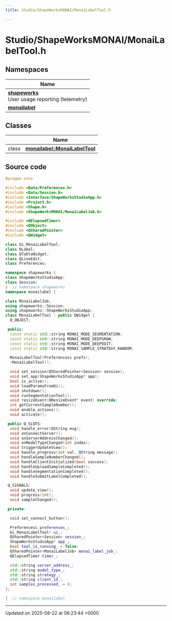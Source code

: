 ```yaml
---
title: Studio/ShapeWorksMONAI/MonaiLabelTool.h

---
```


# Studio/ShapeWorksMONAI/MonaiLabelTool.h



## Namespaces

| Name           |
| -------------- |
| **[shapeworks](../Namespaces/namespaceshapeworks.md)** <br>User usage reporting (telemetry)  |
| **[monailabel](../Namespaces/namespacemonailabel.md)**  |

## Classes

|                | Name           |
| -------------- | -------------- |
| class | **[monailabel::MonaiLabelTool](../Classes/classmonailabel_1_1MonaiLabelTool.md)**  |




## Source code

```cpp
#pragma once

#include <Data/Preferences.h>
#include <Data/Session.h>
#include <Interface/ShapeWorksStudioApp.h>
#include <Project.h>
#include <Shape.h>
#include <ShapeWorksMONAI/MonaiLabelJob.h>

#include <QElapsedTimer>
#include <QObject>
#include <QSharedPointer>
#include <QWidget>

class Ui_MonaiLabelTool;
class QLabel;
class QTableWidget;
class QLineEdit;
class Preferences;

namespace shapeworks {
class ShapeWorksStudioApp;
class Session;
}  // namespace shapeworks
namespace monailabel {

class MonaiLabelJob;
using shapeworks::Session;
using shapeworks::ShapeWorksStudioApp;
class MonaiLabelTool : public QWidget {
  Q_OBJECT;

 public:
  const static std::string MONAI_MODE_SEGMENTATION;
  const static std::string MONAI_MODE_DEEPGROW;
  const static std::string MONAI_MODE_DEEPEDIT;
  const static std::string MONAI_SAMPLE_STRATEGY_RANDOM;

  MonaiLabelTool(Preferences& prefs);
  ~MonaiLabelTool();

  void set_session(QSharedPointer<Session> session);
  void set_app(ShapeWorksStudioApp* app);
  bool is_active();
  void loadParamsFromUi();
  void shutdown();
  void runSegmentationTool();
  void resizeEvent(QResizeEvent* event) override;
  int getCurrentSampleNumber();
  void enable_actions();
  void activate();

 public Q_SLOTS:
  void handle_error(QString msg);
  void onConnectServer();
  void onServerAddressChanged();
  void onModelTypeChanged(int index);
  void triggerUpdateView();
  void handle_progress(int val, QString message);
  void handleSampleNumberChanged();
  void handleClientInitialized(bool success);
  void handleUploadSampleCompleted();
  void handleSegmentationCompleted();
  void handleSubmitLabelCompleted();

 Q_SIGNALS:
  void update_view();
  void progress(int);
  void sampleChanged();

 private:

  void set_connect_button();

  Preferences& preferences_;
  Ui_MonaiLabelTool* ui_;
  QSharedPointer<Session> session_;
  ShapeWorksStudioApp* app_;
  bool tool_is_running_ = false;
  QSharedPointer<MonaiLabelJob> monai_label_job_;
  QElapsedTimer timer_;

  std::string server_address_;
  std::string model_type_;
  std::string strategy_;
  std::string client_id_;
  int samples_processed_ = 0;
};

}  // namespace monailabel
```


-------------------------------

Updated on 2025-08-22 at 08:23:44 +0000
